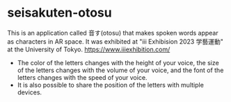# seisakuten-otosu
This is an application called 音す(otosu) that makes spoken words appear as characters in AR space.
It was exhibited at "iii Exhibision 2023 学藝運動" at the University of Tokyo. https://www.iiiexhibition.com/

- The color of the letters changes with the height of your voice, the size of the letters changes with the volume of your voice, and the font of the letters changes with the speed of your voice.
- It is also possible to share the position of the letters with multiple devices.

